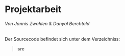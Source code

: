 # Projektarbeit
###### Von Jannis Zwahlen & Danyal Berchtold

Der Sourcecode befindet sich unter dem Verzeichniss:
> **src**
